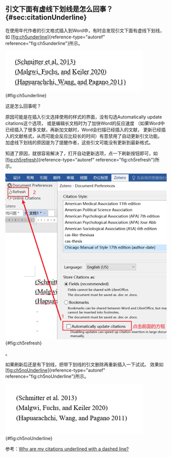 ## 引文下面有虚线下划线是怎么回事？ {#sec:citationUnderline}

在使用年代作者的引文格式插入到Word中，有时会发现引文下面有虚线下划线，如 [\[fig:ch5underline\]](#fig:ch5underline){reference-type="autoref" reference="fig:ch5underline"}所示。

![引文有下划线](ch5underline.png){#fig:ch5underline}

这是怎么回事呢？

原因可能是在插入引文选择使用的样式的界面，没有勾选Automatically update citations这个选项， 或是编辑长文档时为了加快Word的反应速度 （如果Word中已经插入了很多文献，再新加文献时，Word会扫描已经插入的文献， 更新已经插入的文献格式，从而可能会反应比较长的时间）有意禁用了自动更新引文功能。 加虚线下划线的原因是为了提醒作者，这些引文可能没有更新到最新格式。

知道了原因，就很容易解决了，打开自动更新选项，点一下刷新按钮即可，如[\[fig:ch5refresh\]](#fig:ch5refresh){reference-type="autoref" reference="fig:ch5refresh"}所示。

![点击自动更新引文后刷新](ch5refresh.png){#fig:ch5refresh}

。

如果刷新后还是有下划线，把带下划线的引文删除再重新插入一下试试。 效果如[\[fig:ch5noUnderline\]](#fig:ch5noUnderline){reference-type="autoref" reference="fig:ch5noUnderline"}所示。

![自动更新引文](ch5noUnderline.png){#fig:ch5noUnderline}

参考：[Why are my citations underlined with a dashed line?](https://www.zotero.org/support/kb/citations_underlined)


